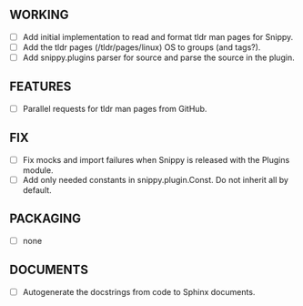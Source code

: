 ## WORKING
   - [ ] Add initial implementation to read and format tldr man pages for Snippy.
   - [ ] Add the tldr pages (/tldr/pages/linux) OS to groups (and tags?).
   - [ ] Add snippy.plugins parser for source and parse the source in the plugin.

## FEATURES
   - [ ] Parallel requests for tldr man pages from GitHub.

## FIX
   - [ ] Fix mocks and import failures when Snippy is released with the Plugins module.
   - [ ] Add only needed constants in snippy.plugin.Const. Do not inherit all by default.

## PACKAGING
   - [ ] none

## DOCUMENTS
   - [ ] Autogenerate the docstrings from code to Sphinx documents.
